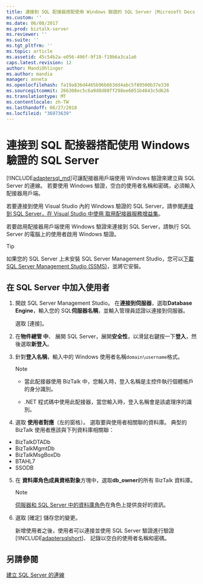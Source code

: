 ```yaml
---
title: 連接到 SQL 配接器搭配使用 Windows 驗證的 SQL Server |Microsoft Docs
ms.custom: ''
ms.date: 06/08/2017
ms.prod: biztalk-server
ms.reviewer: ''
ms.suite: ''
ms.tgt_pltfrm: ''
ms.topic: article
ms.assetid: 45c54b2a-e056-496f-9f10-f19b6a3ca1a6
caps.latest.revision: 12
author: MandiOhlinger
ms.author: mandia
manager: anneta
ms.openlocfilehash: fa19a836d4465b96b663dd4abc5f89500b37e338
ms.sourcegitcommit: 266308ec5c6a9d8d80ff298ee6051b4843c5d626
ms.translationtype: MT
ms.contentlocale: zh-TW
ms.lasthandoff: 06/27/2018
ms.locfileid: "36973639"
---
```

# <a name="connect-to-sql-server-using-windows-authentication-with-the-sql-adapter"></a>連接到 SQL 配接器搭配使用 Windows 驗證的 SQL Server
[!INCLUDE[adaptersql_md](../../includes/adaptersql-md.md)]可讓配接器用戶端使用 Windows 驗證來建立與 SQL Server 的連線。 若要使用 Windows 驗證，空白的使用者名稱和密碼，必須輸入配接器用戶端。 

若要連接到使用 Visual Studio 內的 Windows 驗證的 SQL Server，請參閱[連接到 SQL Server，在 Visual Studio 中使用 取用配接器服務增益集](../../adapters-and-accelerators/adapter-sql/connect-to-sql-server-in-visual-studio-using-the-consume-adapter-service-add-in.md)。  
  
 若要啟用配接器用戶端使用 Windows 驗證來連接到 SQL Server，請執行 SQL Server 的電腦上的使用者啟用 Windows 驗證。  

> [!TIP]
> 如果您的 SQL Server 上未安裝 SQL Server Management Studio，您可以[下載 SQL Server Management Studio (SSMS)](https://docs.microsoft.com/sql/ssms/download-sql-server-management-studio-ssms)，並將它安裝。 
 
## <a name="add-the-user-in-sql-server"></a>在 SQL Server 中加入使用者  
  
1.  開啟 SQL Server Management Studio。 在**連接到伺服器**，選取**Database Engine**，輸入您的 SQL**伺服器名稱**，並輸入管理員認證以連接到伺服器。  

    選取 [連接]。
  
2.  在**物件總管 中**、 展開 SQL Server，展開**安全性**，以滑鼠右鍵按一下**登入**，然後選取**新登入**。  
  
3.  針對**登入名稱**，輸入中的 Windows 使用者名稱`domain\username`格式。  

    > [!NOTE]
    >* 當此配接器使用 BizTalk 中，您輸入時，登入名稱是主控件執行個體帳戶的身分識別。  
    >
    >* .NET 程式碼中使用此配接器，當您輸入時，登入名稱會是該處理序的識別。
  
4.  選取 **使用者對應**（左的窗格）。 選取要與使用者相關聯的資料庫。 典型的 BizTalk 使用者應該與下列資料庫相關聯： 

* BizTalkDTADb
* BizTalkMgmtDb
* BizTalkMsgBoxDb
* BTAHL7
* SSODB

5. 在 **資料庫角色成員資格對象**方塊中，選取**db_owner**的所有 BizTalk 資料庫。  

    > [!NOTE]
    > [伺服器和 SQL Server 中的資料庫角色](https://msdn.microsoft.com/library/bb669065.aspx)在角色上提供良好的資訊。 
  
6. 選取 [確定] 儲存您的變更。
  
   新增使用者之後，使用者可以連接並使用 SQL Server 驗證進行驗證[!INCLUDE[adaptersqlshort](../../includes/adaptersqlshort-md.md)]、 記錄以空白的使用者名稱和密碼。  



## <a name="see-also"></a>另請參閱  
 [建立 SQL Server 的連線](../../adapters-and-accelerators/adapter-sql/create-a-connection-to-sql-server.md)